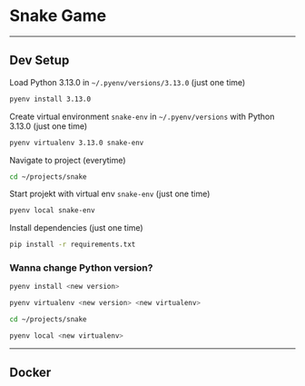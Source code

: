 # Snake Game

---

## Dev Setup

Load Python 3.13.0 in `~/.pyenv/versions/3.13.0` (just one time)

```bash
pyenv install 3.13.0
```

Create virtual environment `snake-env` in `~/.pyenv/versions` with Python 3.13.0 (just one time)

```bash
pyenv virtualenv 3.13.0 snake-env
```

Navigate to project (everytime)

```bash
cd ~/projects/snake
```

Start projekt with virtual env `snake-env` (just one time)

```bash
pyenv local snake-env
```

Install dependencies (just one time)

```bash
pip install -r requirements.txt
```

### Wanna change Python version?

```bash
pyenv install <new version>
```

```bash
pyenv virtualenv <new version> <new virtualenv>
```

```bash
cd ~/projects/snake
```

```bash
pyenv local <new virtualenv>
```

---

## Docker
